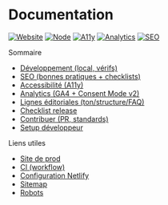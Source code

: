 # Documentation

[![Website](https://img.shields.io/website?url=https%3A%2F%2Fwww.bmsventouse.fr&label=website&logo=netlify&logoColor=white)](https://www.bmsventouse.fr/)
[![Node](https://img.shields.io/badge/node-20.x-339933?logo=node.js&logoColor=white)](../.nvmrc)
[![A11y](https://img.shields.io/badge/A11y-WCAG_2.1_AAA-0a7ea4)](./ACCESSIBILITY.md)
[![Analytics](https://img.shields.io/badge/Analytics-GA4_Consent_Mode_v2-ff7f50)](./ANALYTICS_GA4.md)
[![SEO](https://img.shields.io/badge/SEO-Guides-brightgreen)](./SEO_GUIDE.md)

Sommaire
- [Développement (local, vérifs)](./DEVELOPMENT.md)
- [SEO (bonnes pratiques + checklists)](./SEO_GUIDE.md)
- [Accessibilité (A11y)](./ACCESSIBILITY.md)
- [Analytics (GA4 + Consent Mode v2)](./ANALYTICS_GA4.md)
- [Lignes éditoriales (ton/structure/FAQ)](./CONTENT_GUIDELINES.md)
- [Checklist release](./RELEASE_CHECKLIST.md)
- [Contribuer (PR, standards)](./CONTRIBUTING.md)
- [Setup développeur](./DEVELOPER_SETUP.md)

Liens utiles
- [Site de prod](https://www.bmsventouse.fr/)
- [CI (workflow)](../.github/workflows/ci.yml)
- [Configuration Netlify](../netlify.toml)
- [Sitemap](../sitemap.xml)
- [Robots](../robots.txt)